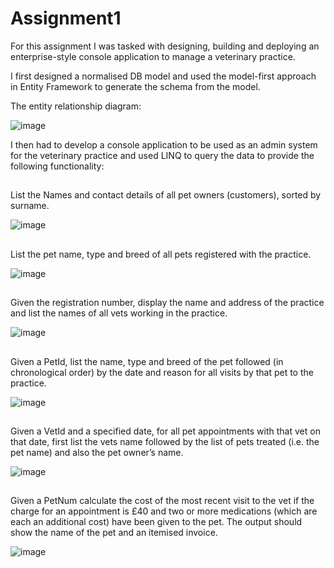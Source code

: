 # Assignment1

For this assignment I was tasked with designing, building and deploying an enterprise-style console application to manage a veterinary practice. 

I first designed a normalised DB model and used the model-first approach in Entity Framework to generate the schema from the model.

The entity relationship diagram:

![image](https://github.com/zita94/COM580_Assignment1/assets/56891175/db601c56-0ee0-4a99-b372-829d8405d671)

I then had to develop a console application to be used as an admin system for the veterinary practice and used LINQ to query the data to provide the following functionality:

##
List the Names and contact details of all pet owners (customers), sorted by surname.

![image](https://github.com/zita94/COM580_Assignment1/assets/56891175/d2bdfb5f-1257-4874-bb74-de8d6ed01d98)

##
List the pet name, type and breed of all pets registered with the practice.

![image](https://github.com/zita94/COM580_Assignment1/assets/56891175/9f5f5994-bd64-423b-82e6-824a6e07dec0)

##
Given the registration number, display the name and address of the practice and list the names of all vets working in the practice.

![image](https://github.com/zita94/COM580_Assignment1/assets/56891175/a55b5ca5-8013-4823-aa28-6aceeb7d2b09)

##
Given a PetId, list the name, type and breed of the pet followed (in chronological order) by the date and reason for all visits by that pet to the practice.

![image](https://github.com/zita94/COM580_Assignment1/assets/56891175/61edca71-601c-4b9a-a965-047906894a9b)

##
Given a VetId and a specified date, for all pet appointments with that vet on that date, first list the vets name followed by the list of pets treated (i.e. the pet name) and also the pet owner’s name.

![image](https://github.com/zita94/COM580_Assignment1/assets/56891175/ce20a244-5426-4d25-b39d-5a0ecf166d1f)

##
Given a PetNum calculate the cost of the most recent visit to the vet if the charge for an appointment is £40 and two or more medications (which are each an additional cost) have been given to the pet. The output should show the name of the pet and an itemised invoice.

![image](https://github.com/zita94/COM580_Assignment1/assets/56891175/b38b3480-f02c-41aa-b108-33c67ef9061a)
